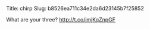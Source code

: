 Title: chirp
Slug: b8526ea711c34e2da6d23145b7f25852

What are your three? <a href="http://t.co/imjKqZnpGF">http://t.co/imjKqZnpGF</a>
